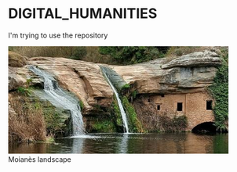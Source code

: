 # DIGITAL_HUMANITIES
I'm trying to use the repository

![ 62346549e8746.jpeg.](https://github.com/PAC0303/DIGITAL_HUMANITIES/blob/main/62346549e8746.jpeg)
Moianès landscape
